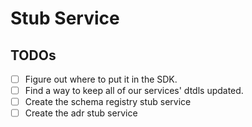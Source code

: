 # Stub Service

## TODOs
- [ ] Figure out where to put it in the SDK.
- [ ] Find a way to keep all of our services' dtdls updated.
- [ ] Create the schema registry stub service
- [ ] Create the adr stub service